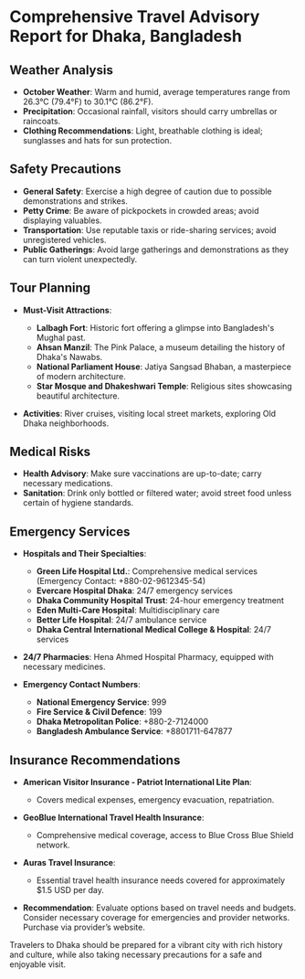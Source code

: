 # Comprehensive Travel Advisory Report for Dhaka, Bangladesh

## Weather Analysis
- **October Weather**: Warm and humid, average temperatures range from 26.3°C (79.4°F) to 30.1°C (86.2°F).
- **Precipitation**: Occasional rainfall, visitors should carry umbrellas or raincoats.
- **Clothing Recommendations**: Light, breathable clothing is ideal; sunglasses and hats for sun protection.

## Safety Precautions
- **General Safety**: Exercise a high degree of caution due to possible demonstrations and strikes.
- **Petty Crime**: Be aware of pickpockets in crowded areas; avoid displaying valuables.
- **Transportation**: Use reputable taxis or ride-sharing services; avoid unregistered vehicles.
- **Public Gatherings**: Avoid large gatherings and demonstrations as they can turn violent unexpectedly.

## Tour Planning
- **Must-Visit Attractions**:
  - **Lalbagh Fort**: Historic fort offering a glimpse into Bangladesh's Mughal past.
  - **Ahsan Manzil**: The Pink Palace, a museum detailing the history of Dhaka's Nawabs.
  - **National Parliament House**: Jatiya Sangsad Bhaban, a masterpiece of modern architecture.
  - **Star Mosque and Dhakeshwari Temple**: Religious sites showcasing beautiful architecture.
  
- **Activities**: River cruises, visiting local street markets, exploring Old Dhaka neighborhoods.

## Medical Risks
- **Health Advisory**: Make sure vaccinations are up-to-date; carry necessary medications.
- **Sanitation**: Drink only bottled or filtered water; avoid street food unless certain of hygiene standards.

## Emergency Services
- **Hospitals and Their Specialties**:
  - **Green Life Hospital Ltd.**: Comprehensive medical services (Emergency Contact: +880-02-9612345-54)
  - **Evercare Hospital Dhaka**: 24/7 emergency services
  - **Dhaka Community Hospital Trust**: 24-hour emergency treatment
  - **Eden Multi-Care Hospital**: Multidisciplinary care
  - **Better Life Hospital**: 24/7 ambulance service
  - **Dhaka Central International Medical College & Hospital**: 24/7 services

- **24/7 Pharmacies**: Hena Ahmed Hospital Pharmacy, equipped with necessary medicines.

- **Emergency Contact Numbers**:
  - **National Emergency Service**: 999
  - **Fire Service & Civil Defence**: 199
  - **Dhaka Metropolitan Police**: +880-2-7124000
  - **Bangladesh Ambulance Service**: +8801711-647877

## Insurance Recommendations
- **American Visitor Insurance - Patriot International Lite Plan**:
  - Covers medical expenses, emergency evacuation, repatriation.

- **GeoBlue International Travel Health Insurance**:
  - Comprehensive medical coverage, access to Blue Cross Blue Shield network.

- **Auras Travel Insurance**:
  - Essential travel health insurance needs covered for approximately $1.5 USD per day.

- **Recommendation**: Evaluate options based on travel needs and budgets. Consider necessary coverage for emergencies and provider networks. Purchase via provider’s website.

Travelers to Dhaka should be prepared for a vibrant city with rich history and culture, while also taking necessary precautions for a safe and enjoyable visit.
```
